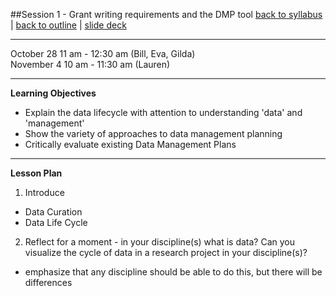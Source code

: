 ##Session 1 - Grant writing requirements and the DMP tool
[back to syllabus](../../syllabus.md) | [back to outline](../../session01.md) | [slide deck](http://tibbben.github.io/teaching.data.literacy/UM_DataCurationWorkshops/slides/slides01.html)

---

October 28 11 am - 12:30 am  (Bill, Eva, Gilda)  
November 4 10 am - 11:30 am (Lauren)

---

**Learning Objectives**  
- Explain the data lifecycle with attention to understanding 'data' and 'management'
- Show the variety of approaches to data management planning
- Critically evaluate existing Data Management Plans

---

**Lesson Plan**  

1. Introduce 
  - Data Curation
  - Data Life Cycle
2. Reflect for a moment - in your discipline(s) what is data? Can you visualize the cycle of data in a research project in your discipline(s)?
  - emphasize that any discipline should be able to do this, but there will be differences
